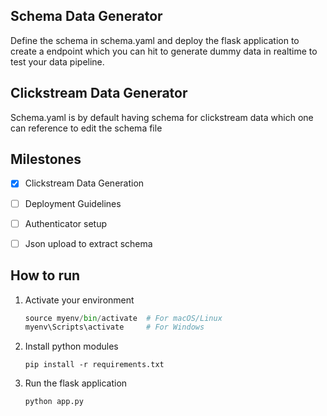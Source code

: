 ## Schema Data Generator
Define the schema in schema.yaml and deploy the flask application to create a endpoint which you can hit to generate dummy data in realtime to test your data pipeline.

## Clickstream Data Generator
Schema.yaml is by default having schema for clickstream data which one can reference to edit the schema file

## Milestones
- [X] Clickstream Data Generation
- [ ] Deployment Guidelines 
- [ ] Authenticator setup
- [ ] Json upload to extract schema



## How to run
1. Activate your environment
    ```python -m venv myenv 
    source myenv/bin/activate  # For macOS/Linux
    myenv\Scripts\activate     # For Windows 
    ```
2. Install python modules

    ```pip install -r requirements.txt```

3. Run the flask application

    ```python app.py```


